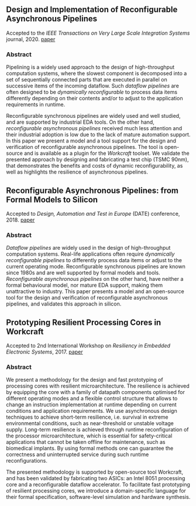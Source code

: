 ## Design and Implementation of Reconfigurable Asynchronous Pipelines 

Accepted to the _IEEE Transactions on Very Large Scale Integration Systems_ journal, 2020. [paper](https://github.com/allegroCoder/my-papers/blob/master/async-model/async-pipes-journal.pdf)

### Abstract
Pipelining is a widely used approach to the design of high-throughput
computation systems, where the slowest component is decomposed into a set of
sequentially connected parts that are executed in parallel on successive items
of the incoming dataflow. Such *dataflow pipelines* are often designed to
be *dynamically reconfigurable* to process data items differently depending
on their contents and/or to adjust to the application requirements in runtime.

Reconfigurable synchronous pipelines are widely used and well studied, and are
supported by industrial EDA tools. On the other hand, *reconfigurable
asynchronous pipelines* received much less attention and their industrial
adoption is low due to the lack of mature automation support. In this paper we
present a model and a tool support for the design and verification of
reconfigurable asynchronous pipelines. The tool is open-source and is available
as a plugin for the *Workcraft* toolset. We validate the presented
approach by designing and fabricating a test chip (TSMC 90nm), that demonstrates
the benefits and costs of dynamic reconfigurability, as well as highlights the
resilience of asynchronous pipelines.

## Reconfigurable Asynchronous Pipelines: from Formal Models to Silicon

Accepted to _Design, Automation and Test in Europe_ (DATE) conference, 2018. [paper](https://github.com/allegroCoder/my-papers/blob/master/async-model/async-pipes.pdf)

### Abstract

*Dataflow pipelines* are widely used in the design of high-throughput computation
systems. Real-life applications often require *dynamically reconfigurable pipelines*
to differently process data items or adjust to the current operating mode.
Reconfigurable synchronous pipelines are known since 1980s and are well supported
by formal models and tools. *Reconfigurable asynchronous pipelines* on the other hand,
have neither a formal behavioural model, nor mature EDA support, making them unattractive
to industry. This paper presents a model and an open-source tool for the design and
verification of reconfigurable asynchronous pipelines, and validates this approach in silicon.


## Prototyping Resilient Processing Cores in Workcraft

Accepted to 2nd International Workshop on _Resiliency in Embedded Electronic Systems_, 2017. [paper](https://github.com/allegroCoder/my-papers/blob/master/async-model/workcraft.pdf)

### Abstract

We present a methodology for the design and fast prototyping of processing cores
with resilient microarchitecture. The resilience is achieved by equipping the core
with a family of datapath components optimised for different operating modes and
a flexible control structure that allows to change an instruction implementation
at runtime depending on current conditions and application requirements. We use
asynchronous design techniques to achieve short-term resilience, i.e. survival
in extreme environmental conditions, such as near-threshold or unstable voltage
supply. Long-term resilience is achieved through runtime reconfiguration of the
processor microarchitecture, which is essential for safety-critical applications
that cannot be taken offline for maintenance, such as biomedical implants. By
using formal methods one can guarantee the correctness and uninterrupted service
during such runtime reconfigurations.

The presented methodology is supported by open-source tool Workcraft, and has been
validated by fabricating two ASICs: an Intel 8051 processing core and a reconfigurable
dataflow accelerator. To facilitate fast prototyping of resilient processing cores,
we introduce a domain-specific language for their formal specification, software-level
simulation and hardware synthesis.
